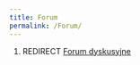 ```yaml
---
title: Forum
permalink: /Forum/
---
```


1.  REDIRECT [Forum dyskusyjne](/Forum_dyskusyjne "wikilink")
